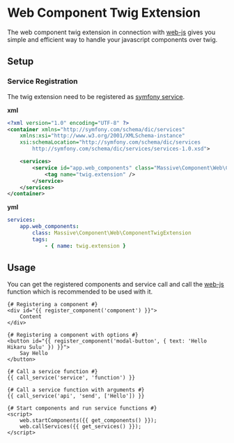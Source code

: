 # Web Component Twig Extension

The web component twig extension in connection with [web-js](https://github.com/massiveart/web-js) 
gives you simple and efficient way to handle your javascript components over twig.

## Setup

### Service Registration

The twig extension need to be registered as [symfony service](http://symfony.com/doc/current/service_container.html).

**xml**

```xml
<?xml version="1.0" encoding="UTF-8" ?>
<container xmlns="http://symfony.com/schema/dic/services"
    xmlns:xsi="http://www.w3.org/2001/XMLSchema-instance"
    xsi:schemaLocation="http://symfony.com/schema/dic/services
        http://symfony.com/schema/dic/services/services-1.0.xsd">

    <services>
        <service id="app.web_components" class="Massive\Component\Web\ComponentTwigExtension">
            <tag name="twig.extension" />
        </service>
    </services>
</container>
```

**yml**

```yml
services:
    app.web_components:
        class: Massive\Component\Web\ComponentTwigExtension
        tags:
            - { name: twig.extension }
```

## Usage

You can get the registered components and service call and call the
[web-js](https://github.com/massiveart/web-js) function which is recommended to be used with it.

```twig
{# Registering a component #}
<div id="{{ register_component('component') }}">
    Content
</div>

{# Registering a component with options #}
<button id="{{ register_component('modal-button', { text: 'Hello Hikaru Sulu' }) }}">
    Say Hello
</button>

{# Call a service function #}
{{ call_service('service', 'function') }}

{# Call a service function with arguments #}
{{ call_service('api', 'send', ['Hello']) }}

{# Start components and run service functions #}
<script>
    web.startComponents({{ get_components() }});
    web.callServices({{ get_services() }});
</script>
```

